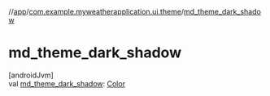 //[app](../../index.md)/[com.example.myweatherapplication.ui.theme](index.md)/[md_theme_dark_shadow](md_theme_dark_shadow.md)

# md_theme_dark_shadow

[androidJvm]\
val [md_theme_dark_shadow](md_theme_dark_shadow.md): [Color](https://developer.android.com/reference/kotlin/androidx/compose/ui/graphics/Color.html)
